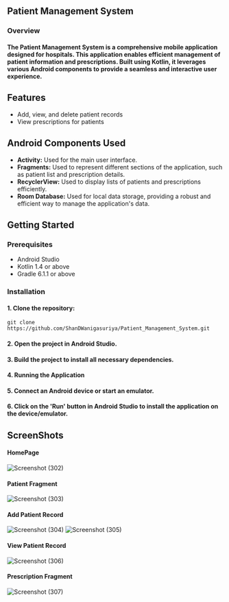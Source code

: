 ## Patient Management System
### Overview
#### The Patient Management System is a comprehensive mobile application designed for hospitals. This application enables efficient management of patient information and prescriptions. Built using Kotlin, it leverages various Android components to provide a seamless and interactive user experience.

## Features
* Add, view, and delete patient records
* View prescriptions for patients

## Android Components Used
* **Activity:** Used for the main user interface.
* **Fragments:** Used to represent different sections of the application, such as patient list and prescription details.
* **RecyclerView:** Used to display lists of patients and prescriptions efficiently.
* **Room Database:** Used for local data storage, providing a robust and efficient way to manage the application's data.

## Getting Started
### Prerequisites
* Android Studio
* Kotlin 1.4 or above
* Gradle 6.1.1 or above

### Installation
#### 1. Clone the repository:
```
git clone https://github.com/ShanDWanigasuriya/Patient_Management_System.git
```
#### 2. Open the project in Android Studio.
#### 3. Build the project to install all necessary dependencies.
#### 4. Running the Application
#### 5. Connect an Android device or start an emulator.
#### 6. Click on the 'Run' button in Android Studio to install the application on the device/emulator.

## ScreenShots
#### HomePage
![Screenshot (302)](https://github.com/ShanDWanigasuriya/Patient_Management_System/assets/167173791/977bac5e-1d66-42a1-b698-301594513afb)
#### Patient Fragment
![Screenshot (303)](https://github.com/ShanDWanigasuriya/Patient_Management_System/assets/167173791/34825342-e88a-4c24-85d8-12cf13d8001a)
#### Add Patient Record
![Screenshot (304)](https://github.com/ShanDWanigasuriya/Patient_Management_System/assets/167173791/35ad2254-5ec2-4710-972e-cc428d2a7842)
![Screenshot (305)](https://github.com/ShanDWanigasuriya/Patient_Management_System/assets/167173791/a9209636-d196-4097-8d5f-09a509369c4d)
#### View Patient Record
![Screenshot (306)](https://github.com/ShanDWanigasuriya/Patient_Management_System/assets/167173791/20baa07c-d98a-4fe6-bf4a-7d39df50e25b)
#### Prescription Fragment
![Screenshot (307)](https://github.com/ShanDWanigasuriya/Patient_Management_System/assets/167173791/e892f3d5-aa78-4aa9-83dc-1f8c663a91bc)
